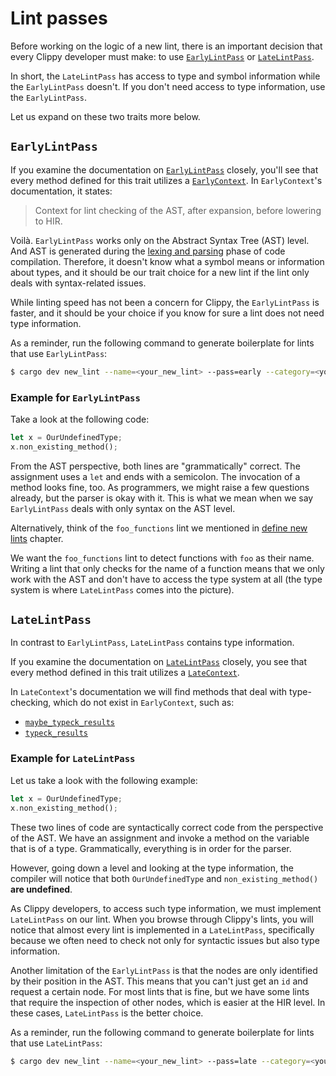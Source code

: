 # Lint passes

Before working on the logic of a new lint, there is an important decision
that every Clippy developer must make: to use
[`EarlyLintPass`][early_lint_pass] or [`LateLintPass`][late_lint_pass].

In short, the `LateLintPass` has access to type and symbol information while the
`EarlyLintPass` doesn't. If you don't need access to type information, use the
`EarlyLintPass`.

Let us expand on these two traits more below.

## `EarlyLintPass`

If you examine the documentation on [`EarlyLintPass`][early_lint_pass] closely,
you'll see that every method defined for this trait utilizes a
[`EarlyContext`][early_context]. In `EarlyContext`'s documentation, it states:

> Context for lint checking of the AST, after expansion, before lowering to HIR.

Voilà. `EarlyLintPass` works only on the Abstract Syntax Tree (AST) level.
And AST is generated during the [lexing and parsing][lexing_and_parsing] phase
of code compilation. Therefore, it doesn't know what a symbol means or information about types, and it should
be our trait choice for a new lint if the lint only deals with syntax-related issues.

While linting speed has not been a concern for Clippy,
the `EarlyLintPass` is faster, and it should be your choice
if you know for sure a lint does not need type information.

As a reminder, run the following command to generate boilerplate for lints
that use `EarlyLintPass`:

```sh
$ cargo dev new_lint --name=<your_new_lint> --pass=early --category=<your_category_choice>
```

### Example for `EarlyLintPass`

Take a look at the following code:

```rust
let x = OurUndefinedType;
x.non_existing_method();
```

From the AST perspective, both lines are "grammatically" correct.
The assignment uses a `let` and ends with a semicolon. The invocation
of a method looks fine, too. As programmers, we might raise a few
questions already, but the parser is okay with it. This is what we
mean when we say `EarlyLintPass` deals with only syntax on the AST level.

Alternatively, think of the `foo_functions` lint we mentioned in
[define new lints](define_lints.md#name-the-lint) chapter.

We want the `foo_functions` lint to detect functions with `foo` as their name.
Writing a lint that only checks for the name of a function means that we only
work with the AST and don't have to access the type system at all (the type system is where
`LateLintPass` comes into the picture).

## `LateLintPass`

In contrast to `EarlyLintPass`, `LateLintPass` contains type information.

If you examine the documentation on [`LateLintPass`][late_lint_pass] closely,
you see that every method defined in this trait utilizes a
[`LateContext`][late_context].

In `LateContext`'s documentation we will find methods that
deal with type-checking, which do not exist in `EarlyContext`, such as:

- [`maybe_typeck_results`](https://doc.rust-lang.org/nightly/nightly-rustc/rustc_lint/context/struct.LateContext.html#method.maybe_typeck_results)
- [`typeck_results`](https://doc.rust-lang.org/nightly/nightly-rustc/rustc_lint/context/struct.LateContext.html#method.typeck_results)

### Example for `LateLintPass`

Let us take a look with the following example:

```rust
let x = OurUndefinedType;
x.non_existing_method();
```

These two lines of code are syntactically correct code from the perspective
of the AST. We have an assignment and invoke a method on the variable that
is of a type. Grammatically, everything is in order for the parser.

However, going down a level and looking at the type information,
the compiler will notice that both `OurUndefinedType` and `non_existing_method()`
**are undefined**.

As Clippy developers, to access such type information, we must implement
`LateLintPass` on our lint.
When you browse through Clippy's lints, you will notice that almost every lint
is implemented in a `LateLintPass`, specifically because we often need to check
not only for syntactic issues but also type information.

Another limitation of the `EarlyLintPass` is that the nodes are only identified
by their position in the AST. This means that you can't just get an `id` and
request a certain node. For most lints that is fine, but we have some lints
that require the inspection of other nodes, which is easier at the HIR level.
In these cases, `LateLintPass` is the better choice.

As a reminder, run the following command to generate boilerplate for lints
that use `LateLintPass`:

```sh
$ cargo dev new_lint --name=<your_new_lint> --pass=late --category=<your_category_choice>
```

[early_context]: https://doc.rust-lang.org/nightly/nightly-rustc/rustc_lint/context/struct.EarlyContext.html
[early_lint_pass]: https://doc.rust-lang.org/nightly/nightly-rustc/rustc_lint/trait.EarlyLintPass.html
[late_context]: https://doc.rust-lang.org/nightly/nightly-rustc/rustc_lint/context/struct.LateContext.html
[late_lint_pass]: https://doc.rust-lang.org/nightly/nightly-rustc/rustc_lint/trait.LateLintPass.html
[lexing_and_parsing]: https://rustc-dev-guide.rust-lang.org/overview.html#lexing-and-parsing
